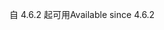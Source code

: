 <span data-ttu-id="d3834-101">自 4.6.2 起可用</span><span class="sxs-lookup"><span data-stu-id="d3834-101">Available since 4.6.2</span></span>